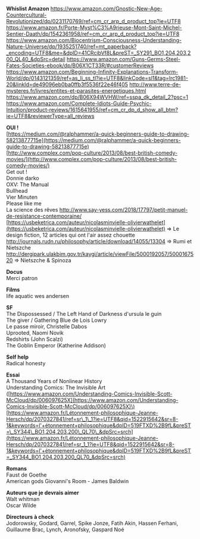**Whislist Amazon**
https://www.amazon.com/Gnostic-New-Age-Countercultural-Revolutionized/dp/0231170769/ref=cm_cr_arp_d_product_top?ie=UTF8
https://www.amazon.fr/Porte-Myst%C3%A9rieuse-Mont-Saint-Michel-Sentier-Daath/dp/1542361958/ref=cm_cr_arp_d_product_top?ie=UTF8
https://www.amazon.com/Biocentrism-Consciousness-Understanding-Nature-Universe/dp/1935251740/ref=mt_paperback?_encoding=UTF8&me=&dpID=41CRcibVf8L&preST=_SY291_BO1,204,203,200_QL40_&dpSrc=detail
https://www.amazon.com/Guns-Germs-Steel-Fates-Societies-ebook/dp/B06X1CT33R/#customerReviews
https://www.amazon.com/Beginning-Infinity-Explanations-Transform-World/dp/0143121359/ref=as_li_ss_tl?ie=UTF8&linkCode=sl1&tag=lrc1981-20&linkId=de49096eb0ba0ffb3f5536f22e46f405
http://www.terre-de-mysteres.fr/livres/entites-et-parasites-energetiques.html
https://www.amazon.com/dp/B06X94WVHW/ref=sspa_dk_detail_2?psc=1
https://www.amazon.com/Complete-Idiots-Guide-Psychic-Intuition/product-reviews/1615641955/ref=cm_cr_dp_d_show_all_btm?ie=UTF8&reviewerType=all_reviews

**OUI !**  
[https://medium.com/@ralphammer/a-quick-beginners-guide-to-drawing-58213877715e](https://medium.com/@ralphammer/a-quick-beginners-guide-to-drawing-58213877715e)  
[http://www.complex.com/pop-culture/2013/08/best-british-comedy-movies/](http://www.complex.com/pop-culture/2013/08/best-british-comedy-movies/)  
Get out !  
Donnie darko  
OXV: The Manual  
Bullhead  
Vier Minuten  
Please like me  
La science des rêves
http://www.say-yess.com/2018/17797/petit-manuel-de-resistance-contemporaine/
[https://usbeketrica.com/auteur/nicolasminvielle-olivierwathelet](https://usbeketrica.com/auteur/nicolasminvielle-olivierwathelet) =&gt; Le design fiction, 12 articles qui ont l'air assez chouette  
http://journals.rudn.ru/philosophy/article/download/14055/13304 =&gt; Rumi et Nietszche  
http://dergipark.ulakbim.gov.tr/kaygi/article/viewFile/5000192057/5000167520 =&gt; Nietszche & Spinoza

**Docus**  
Merci patron

**Films**  
life aquatic wes andersen

**SF**  
The Dispossessed / The Left Hand of Darkness d'ursula le guin  
The giver / Gathering Blue de Lois Lowry  
Le passe miroir, Christelle Dabos  
Uprooted, Naomi Novik  
Redshirts \(John Scalzi\)  
The Goblin Emperor \(Katherine Addison\)

**Self help**  
Radical honesty

**Essai**  
A Thousand Years of Nonlinear History  
Understanding Comics: The Invisible Art \([https://www.amazon.com/Understanding-Comics-Invisible-Scott-McCloud/dp/006097625X](https://www.amazon.com/Understanding-Comics-Invisible-Scott-McCloud/dp/006097625X)\)  
[https://www.amazon.fr/Létonnement-philosophique-Jeanne-Hersch/dp/2070327841/ref=sr\_1\_1?ie=UTF8&qid=1522915642&sr=8-1&keywords=l'+étonnement+philosophique&dpID=519FTXD%2B9fL&preST=\_SY344\_BO1,204,203,200\_QL70\_&dpSrc=srch](https://www.amazon.fr/Létonnement-philosophique-Jeanne-Hersch/dp/2070327841/ref=sr_1_1?ie=UTF8&qid=1522915642&sr=8-1&keywords=l'+étonnement+philosophique&dpID=519FTXD%2B9fL&preST=_SY344_BO1,204,203,200_QL70_&dpSrc=srch)

**Romans**  
Faust de Goethe  
American gods
Giovanni's Room - James Baldwin

**Auteurs que je devrais aimer**  
Walt whitman  
Oscar Wilde

**Directeurs à check**  
Jodorowsky, Godard, Garrel, Spike Jonze, Fatih Akin, Hassen Ferhani, Guillaume Brac, Lynch, Aronofsky, Gaspard Noé

